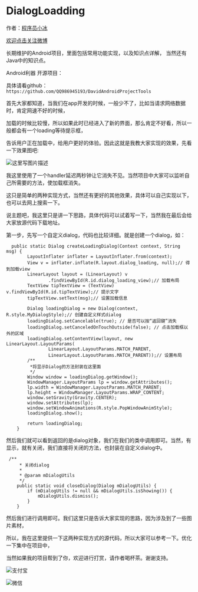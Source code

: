 # DialogLoadding

作者：[程序员小冰](http://blog.csdn.net/qq_21376985)  

[欢迎点击关注微博](http://weibo.com/mcxiaobing)

长期维护的Android项目，里面包括常用功能实现，以及知识点详解， 当然还有Java中的知识点。

Android利器 开源项目：

具体请看github：`https://github.com/QQ986945193/DavidAndroidProjectTools`

首先大家都知道，当我们在app开发的时候，一般少不了，比如当请求网络数据时，肯定网速不好的时候，

加载的时候比较慢，所以如果此时已经进入了新的界面，那么肯定不好看，所以一般都会有一个loading等待提示框，

告诉用户正在加载中，给用户更好的体验。因此这就是我教大家实现的效果，先看一下效果图吧:

![这里写图片描述](http://img.blog.csdn.net/20161018111814019)

我这里使用了一个handler延迟两秒钟让它消失不见。当然项目中大家可以监听自己所需要的方法，使加载框消失。

这只是简单的两种实现方式，当然还有更好的其他效果，具体可以自己实现以下，也可以去网上搜索一下。

说主题吧，我这里只是讲一下思路，具体代码可以试着写一下，当然我在最后会给大家放源代码下载地址。

第一步，先写一个自定义dialog，代码也比较详细。就是创建一个dialog，如：

```
  public static Dialog createLoadingDialog(Context context, String msg) {
        LayoutInflater inflater = LayoutInflater.from(context);
        View v = inflater.inflate(R.layout.dialog_loading, null);// 得到加载view
        LinearLayout layout = (LinearLayout) v
                .findViewById(R.id.dialog_loading_view);// 加载布局
        TextView tipTextView = (TextView) v.findViewById(R.id.tipTextView);// 提示文字
        tipTextView.setText(msg);// 设置加载信息

        Dialog loadingDialog = new Dialog(context, R.style.MyDialogStyle);// 创建自定义样式dialog
        loadingDialog.setCancelable(true); // 是否可以按“返回键”消失
        loadingDialog.setCanceledOnTouchOutside(false); // 点击加载框以外的区域
        loadingDialog.setContentView(layout, new LinearLayout.LayoutParams(
                LinearLayout.LayoutParams.MATCH_PARENT,
                LinearLayout.LayoutParams.MATCH_PARENT));// 设置布局
        /**
         *将显示Dialog的方法封装在这里面
         */
        Window window = loadingDialog.getWindow();
        WindowManager.LayoutParams lp = window.getAttributes();
        lp.width = WindowManager.LayoutParams.MATCH_PARENT;
        lp.height = WindowManager.LayoutParams.WRAP_CONTENT;
        window.setGravity(Gravity.CENTER);
        window.setAttributes(lp);
        window.setWindowAnimations(R.style.PopWindowAnimStyle);
        loadingDialog.show();

        return loadingDialog;
    }
```
然后我们就可以看到返回的是dialog对象，我们在我们的类中调用即可。当然，有显示，就有关闭，我们直接将关闭的方法，也封装在自定义dialog中。

```
 /**
     * 关闭dialog
     *
     * @param mDialogUtils
     */
    public static void closeDialog(Dialog mDialogUtils) {
        if (mDialogUtils != null && mDialogUtils.isShowing()) {
            mDialogUtils.dismiss();
        }
    }

```

然后我们进行调用即可。我们这里只是告诉大家实现的思路，因为涉及到了一些图片素材，

所以，我在这里提供一下这两种实现方式的源代码，所以大家可以参考一下。优化一下集中在项目中，

当然如果我的项目帮到了你，欢迎进行打赏，请作者喝杯茶。谢谢支持。

![支付宝](http://img.blog.csdn.net/20170824172803870?watermark/2/text/aHR0cDovL2Jsb2cuY3Nkbi5uZXQvcXFfMjEzNzY5ODU=/font/5a6L5L2T/fontsize/400/fill/I0JBQkFCMA==/dissolve/70/gravity/SouthEast)

![微信](http://img.blog.csdn.net/20170824172832927?watermark/2/text/aHR0cDovL2Jsb2cuY3Nkbi5uZXQvcXFfMjEzNzY5ODU=/font/5a6L5L2T/fontsize/400/fill/I0JBQkFCMA==/dissolve/70/gravity/SouthEast)
